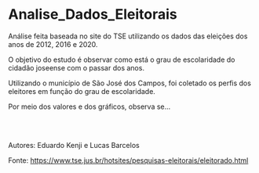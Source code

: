 # Analise_Dados_Eleitorais

Análise feita baseada no site do TSE utilizando os dados das eleições dos anos de 2012, 2016 e 2020.

O objetivo do estudo é observar como está o grau de escolaridade do cidadão joseense com o passar dos anos.

Utilizando o município de São José dos Campos, foi coletado os perfis dos eleitores em função do grau de escolaridade. 

Por meio dos valores e dos gráficos, observa se...

<br />
<br />


Autores: Eduardo Kenji e Lucas Barcelos

Fonte: https://www.tse.jus.br/hotsites/pesquisas-eleitorais/eleitorado.html
